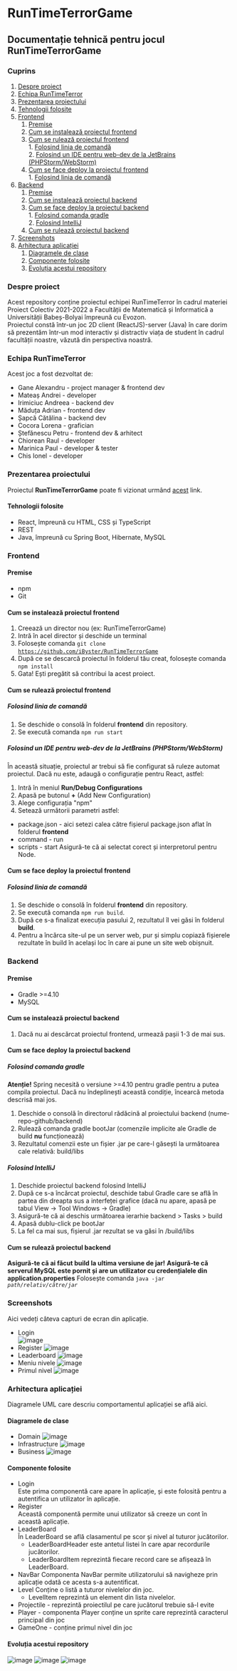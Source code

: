 # RunTimeTerrorGame

## Documentație tehnică pentru jocul RunTimeTerrorGame

### Cuprins
1. [Despre proiect](#despre-proiect)
2. [Echipa RunTimeTerror](#team)
3. [Prezentarea proiectului](#presentation)
4. [Tehnologii folosite](#tech-stack)
5. [Frontend](#frontend)  
    1. [Premise](#frontend-prerequisites)
    2. [Cum se instalează proiectul frontend](#frontend-install)
    3. [Cum se rulează proiectul frontend](#frontend-run)  
           1. [Folosind linia de comandă](#frontend-run-cli)  
           2. [Folosind un IDE pentru web-dev de la JetBrains (PHPStorm/WebStorm)](#frontend-run-ide)
    4. [Cum se face deploy la proiectul frontend](#frontend-deploy)  
           1. [Folosind linia de comandă](#frontend-deploy-cli)
6. [Backend](#backend)
    1. [Premise](#backend-prerequisite)
    2. [Cum se instalează proiectul backend](#backend-install)
    3. [Cum se face deploy la proiectul backend](#backend-deploy)  
           1. [Folosind comanda gradle](#backend-deploy-cli)  
           2. [Folosind IntelliJ](#backend-deploy-ide)
    4. [Cum se rulează proiectul backend](#backend-run)
7. [Screenshots](#screenshots)
8. [Arhitectura aplicației](#architecture)
    1. [Diagramele de clase](#architecture-class-diagrams)
    2. [Componente folosite](#components)
    3. [Evoluția acestui repository](#repo-history)

### Despre proiect<a name="despre-proiect"/>
Acest repository conține proiectul echipei RunTimeTerror în cadrul materiei Proiect Colectiv 2021-2022 a Facultății de Matematică și Informatică a Universității Babeș-Bolyai împreună cu Evozon.  
Proiectul constă într-un joc 2D client (ReactJS)-server (Java) în care dorim să prezentăm într-un mod interactiv și distractiv viața de student în cadrul facultății noastre, văzută din perspectiva noastră.  

### Echipa RunTimeTerror<a name="team"/>
Acest joc a fost dezvoltat de:
- Gane Alexandru - project manager & frontend dev
- Mateaș Andrei - developer
- Irimiciuc Andreea - backend dev
- Măduța Adrian - frontend dev
- Șapcă Cătălina - backend dev
- Cocora Lorena - grafician
- Ștefănescu Petru - frontend dev & arhitect
- Chiorean Raul - developer
- Marinica Paul - developer & tester
- Chis Ionel - developer

### Prezentarea proiectului<a name="presentation"/>
Proiectul <b>RunTimeTerrorGame</b> poate fi vizionat urmând [acest](https://prezi.com/view/sjRHP5mx3aXjUpJEYDk7/) link.

#### Tehnologii folosite<a name="tech-stack"/>
- React, împreună cu HTML, CSS și TypeScript
- REST
- Java, împreună cu Spring Boot, Hibernate, MySQL

### Frontend<a name="frontend"/>
#### Premise <a name="frontend-prerequisites"/>
- npm
- Git
#### Cum se instalează proiectul frontend<a name="frontend-install"/>
1. Creează un director nou (ex: RunTimeTerrorGame)
2. Intră în acel director și deschide un terminal
3. Folosește comanda <code>git clone https://github.com/iByster/RunTimeTerrorGame</code>
4. După ce se descarcă proiectul în folderul tău creat, folosește comanda <code>npm install</code>
5. Gata! Ești pregătit să contribui la acest proiect.
#### Cum se rulează proiectul frontend<a name="frontend-run"/>
##### Folosind linia de comandă<a name="frontend-run-cli"/>
1. Se deschide o consolă în folderul **frontend** din repository.
2. Se execută comanda <code>npm run start</code>
##### Folosind un IDE pentru web-dev de la JetBrains (PHPStorm/WebStorm)<a name="frontend-run-ide"/>
În această situație, proiectul ar trebui să fie configurat să ruleze automat proiectul. Dacă nu este, adaugă o configurație pentru React, astfel:
1. Intră în meniul **Run/Debug Configurations**
2. Apasă pe butonul **+** (Add New Configuration)
3. Alege configurația "npm"
4. Setează următorii parametri astfel:
- package.json - aici setezi calea către fișierul package.json aflat în folderul **frontend**
- command - run
- scripts - start
Asigură-te că ai selectat corect și interpretorul pentru Node.
#### Cum se face deploy la proiectul frontend<a name="frontend-deploy"/>
##### Folosind linia de comandă<a name="frontend-deploy-cli"/>
1. Se deschide o consolă în folderul **frontend** din repository.
2. Se execută comanda <code>npm run build</code>.
3. După ce s-a finalizat execuția pasului 2, rezultatul îl vei găsi în folderul **build**.
4. Pentru a încărca site-ul pe un server web, pur și simplu copiază fișierele rezultate în build în același loc în care ai pune un site web obișnuit.
  
### Backend<a name="backend"/>  
#### Premise<a name="backend-prerequisite"/>  
- Gradle >=4.10
- MySQL
#### Cum se instalează proiectul backend<a name="backend-install"/>  
1. Dacă nu ai descărcat proiectul frontend, urmează pașii 1-3 de mai sus.  

#### Cum se face deploy la proiectul backend<a name="backend-deploy"/>
##### Folosind comanda gradle<a name="backend-deploy-cli"/>
**Atenție!** Spring necesită o versiune >=4.10 pentru gradle pentru a putea compila proiectul. Dacă nu îndeplinești această condiție, încearcă metoda descrisă mai jos.
1. Deschide o consolă în directorul rădăcină al proiectului backend (nume-repo-github/backend)
2. Rulează comanda gradle bootJar (comenzile implicite ale Gradle de build **nu** funcționează)
3. Rezultatul comenzii este un fișier .jar pe care-l găsești la următoarea cale relativă: build/libs
##### Folosind IntelliJ<a name="backend-deploy-ide"/>
1. Deschide proiectul backend folosind IntelliJ
2. După ce s-a încărcat proiectul, deschide tabul Gradle care se află în partea din dreapta sus a interfeței grafice (dacă nu apare, apasă pe tabul View -> Tool Windows -> Gradle)
3. Asigură-te că ai deschis următoarea ierarhie backend > Tasks > build
4. Apasă dublu-click pe bootJar
5. La fel ca mai sus, fișierul .jar rezultat se va găsi în /build/libs

#### Cum se rulează proiectul backend<a name="backend-run"/>
**Asigură-te că ai făcut build la ultima versiune de jar!**
**Asigură-te că serverul MySQL este pornit și are un utilizator cu credențialele din application.properties**
Folosește comanda <code>java -jar *path/relativ/către/jar*</code>  

### Screenshots<a name="screenshots"/>  
Aici vedeți câteva capturi de ecran din aplicație.
- Login  
![image](https://user-images.githubusercontent.com/23705132/149385873-8246b614-3c94-4eaf-811e-d14cbd00cf7b.png)
- Register
![image](https://user-images.githubusercontent.com/23705132/149385892-3997f960-3eed-4996-9818-61120ac2db87.png)
- Leaderboard
![image](https://user-images.githubusercontent.com/23705132/149385914-fcee2ac6-188d-4d10-98e1-651899e463f0.png)
- Meniu nivele
![image](https://user-images.githubusercontent.com/23705132/149385949-d2d18748-5e24-4004-8ca4-3a26d3adff27.png)
- Primul nivel
![image](https://user-images.githubusercontent.com/23705132/149385970-0d09d16e-3f3c-41ff-8747-f11be77cc481.png)



### Arhitectura aplicației<a name="architecture"/>  
Diagramele UML care descriu comportamentul aplicației se află aici.
#### Diagramele de clase<a name="architecture-class-diagrams"/>
- Domain
![image](https://user-images.githubusercontent.com/23705132/149391465-971c11c7-fd61-4a62-98e8-4641311a0f0f.png)
- Infrastructure
![image](https://user-images.githubusercontent.com/23705132/149391507-b7d4751f-4472-4d11-a67b-5449b36cab18.png)
- Business
![image](https://user-images.githubusercontent.com/23705132/149391632-4c296002-4ed8-48c6-958b-95d2646d0b02.png)




#### Componente folosite<a name="components"/>  
- Login  
Este prima componentă care apare în aplicație, și este folosită pentru a autentifica un utilizator în aplicație.  
- Register  
Această componentă permite unui utilizator să creeze un cont în această aplicație.  
- LeaderBoard  
În LeaderBoard se află clasamentul pe scor și nivel al tuturor jucătorilor.  
  - LeaderBoardHeader este antetul listei în care apar recordurile jucătorilor.  
  - LeaderBoardItem reprezintă fiecare record care se afișează în LeaderBoard.  
- NavBar
Componenta NavBar permite utilizatorului să navigheze prin aplicație odată ce acesta s-a autentificat.  
- Level 
Conține o listă a tuturor nivelelor din joc.  
  - LevelItem reprezintă un element din lista nivelelor.    
- Projectile - reprezintă proiectilul pe care jucătorul trebuie să-l evite
- Player - componenta Player conține un sprite care reprezintă caracterul principal din joc
- GameOne - conține primul nivel din joc  

#### Evoluția acestui repository<a name="repo-history"/>  
![image](https://user-images.githubusercontent.com/23705132/149385268-c11927f6-17e0-43b1-ae8b-a9c746394955.png)
![image](https://user-images.githubusercontent.com/23705132/149385500-a401b6ba-d337-479e-945c-858f08becc75.png)
![image](https://user-images.githubusercontent.com/23705132/149385577-de60c7ed-293a-4cdc-bc0c-8a66aa2bdb9f.png)
